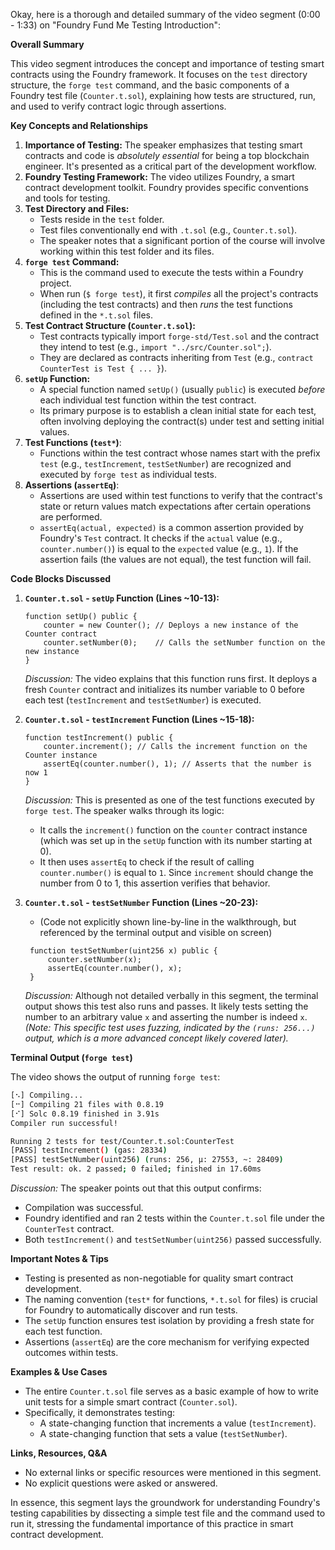 Okay, here is a thorough and detailed summary of the video segment (0:00 - 1:33) on "Foundry Fund Me Testing Introduction":

**Overall Summary**

This video segment introduces the concept and importance of testing smart contracts using the Foundry framework. It focuses on the `test` directory structure, the `forge test` command, and the basic components of a Foundry test file (`Counter.t.sol`), explaining how tests are structured, run, and used to verify contract logic through assertions.

**Key Concepts and Relationships**

1.  **Importance of Testing:** The speaker emphasizes that testing smart contracts and code is *absolutely essential* for being a top blockchain engineer. It's presented as a critical part of the development workflow.
2.  **Foundry Testing Framework:** The video utilizes Foundry, a smart contract development toolkit. Foundry provides specific conventions and tools for testing.
3.  **Test Directory and Files:**
    *   Tests reside in the `test` folder.
    *   Test files conventionally end with `.t.sol` (e.g., `Counter.t.sol`).
    *   The speaker notes that a significant portion of the course will involve working within this test folder and its files.
4.  **`forge test` Command:**
    *   This is the command used to execute the tests within a Foundry project.
    *   When run (`$ forge test`), it first *compiles* all the project's contracts (including the test contracts) and then *runs* the test functions defined in the `*.t.sol` files.
5.  **Test Contract Structure (`Counter.t.sol`):**
    *   Test contracts typically import `forge-std/Test.sol` and the contract they intend to test (e.g., `import "../src/Counter.sol";`).
    *   They are declared as contracts inheriting from `Test` (e.g., `contract CounterTest is Test { ... }`).
6.  **`setUp` Function:**
    *   A special function named `setUp()` (usually `public`) is executed *before* each individual test function within the test contract.
    *   Its primary purpose is to establish a clean initial state for each test, often involving deploying the contract(s) under test and setting initial values.
7.  **Test Functions (`test*`)**:
    *   Functions within the test contract whose names start with the prefix `test` (e.g., `testIncrement`, `testSetNumber`) are recognized and executed by `forge test` as individual tests.
8.  **Assertions (`assertEq`)**:
    *   Assertions are used within test functions to verify that the contract's state or return values match expectations after certain operations are performed.
    *   `assertEq(actual, expected)` is a common assertion provided by Foundry's `Test` contract. It checks if the `actual` value (e.g., `counter.number()`) is equal to the `expected` value (e.g., `1`). If the assertion fails (the values are not equal), the test function will fail.

**Code Blocks Discussed**

1.  **`Counter.t.sol` - `setUp` Function (Lines ~10-13):**
    ```solidity
    function setUp() public {
        counter = new Counter(); // Deploys a new instance of the Counter contract
        counter.setNumber(0);    // Calls the setNumber function on the new instance
    }
    ```
    *Discussion:* The video explains that this function runs first. It deploys a fresh `Counter` contract and initializes its number variable to 0 before each test (`testIncrement` and `testSetNumber`) is executed.

2.  **`Counter.t.sol` - `testIncrement` Function (Lines ~15-18):**
    ```solidity
    function testIncrement() public {
        counter.increment(); // Calls the increment function on the Counter instance
        assertEq(counter.number(), 1); // Asserts that the number is now 1
    }
    ```
    *Discussion:* This is presented as one of the test functions executed by `forge test`. The speaker walks through its logic:
    *   It calls the `increment()` function on the `counter` contract instance (which was set up in the `setUp` function with its number starting at 0).
    *   It then uses `assertEq` to check if the result of calling `counter.number()` is equal to `1`. Since `increment` should change the number from 0 to 1, this assertion verifies that behavior.

3.  **`Counter.t.sol` - `testSetNumber` Function (Lines ~20-23):**
    *   (Code not explicitly shown line-by-line in the walkthrough, but referenced by the terminal output and visible on screen)
    ```solidity
     function testSetNumber(uint256 x) public {
         counter.setNumber(x);
         assertEq(counter.number(), x);
     }
    ```
    *Discussion:* Although not detailed verbally in this segment, the terminal output shows this test also runs and passes. It likely tests setting the number to an arbitrary value `x` and asserting the number is indeed `x`. *(Note: This specific test uses fuzzing, indicated by the `(runs: 256...)` output, which is a more advanced concept likely covered later).*

**Terminal Output (`forge test`)**

The video shows the output of running `forge test`:

```bash
[⠢] Compiling...
[⠒] Compiling 21 files with 0.8.19
[⠊] Solc 0.8.19 finished in 3.91s
Compiler run successful!

Running 2 tests for test/Counter.t.sol:CounterTest
[PASS] testIncrement() (gas: 28334)
[PASS] testSetNumber(uint256) (runs: 256, μ: 27553, ~: 28409)
Test result: ok. 2 passed; 0 failed; finished in 17.60ms
```

*Discussion:* The speaker points out that this output confirms:
*   Compilation was successful.
*   Foundry identified and ran 2 tests within the `Counter.t.sol` file under the `CounterTest` contract.
*   Both `testIncrement()` and `testSetNumber(uint256)` passed successfully.

**Important Notes & Tips**

*   Testing is presented as non-negotiable for quality smart contract development.
*   The naming convention (`test*` for functions, `*.t.sol` for files) is crucial for Foundry to automatically discover and run tests.
*   The `setUp` function ensures test isolation by providing a fresh state for each test function.
*   Assertions (`assertEq`) are the core mechanism for verifying expected outcomes within tests.

**Examples & Use Cases**

*   The entire `Counter.t.sol` file serves as a basic example of how to write unit tests for a simple smart contract (`Counter.sol`).
*   Specifically, it demonstrates testing:
    *   A state-changing function that increments a value (`testIncrement`).
    *   A state-changing function that sets a value (`testSetNumber`).

**Links, Resources, Q&A**

*   No external links or specific resources were mentioned in this segment.
*   No explicit questions were asked or answered.

In essence, this segment lays the groundwork for understanding Foundry's testing capabilities by dissecting a simple test file and the command used to run it, stressing the fundamental importance of this practice in smart contract development.